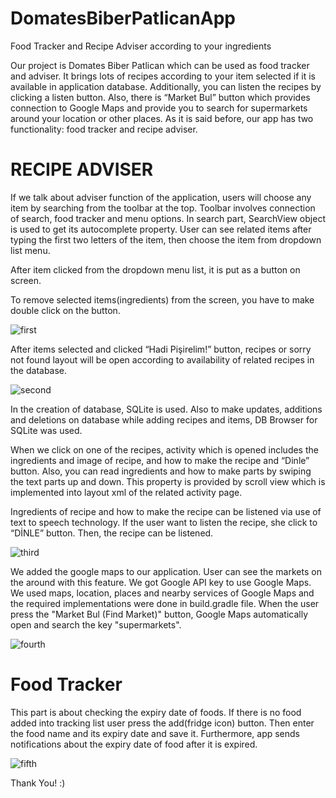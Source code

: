 # DomatesBiberPatlicanApp
Food Tracker and Recipe Adviser according to your ingredients

Our project is Domates Biber Patlican which can be used as food tracker and adviser. 
It brings lots of recipes according to your item selected if it is available in application database. 
Additionally, you can listen the recipes by clicking a listen button. Also, there is “Market Bul” button which provides connection to Google Maps and provide you to search for supermarkets around your location or other places. 
As it is said before, our app has two functionality: food tracker and recipe adviser.

# RECIPE ADVISER

If we talk about adviser function of the application, users will choose any item by searching from the toolbar at the top.
Toolbar involves connection of search, food tracker and menu options.
In search part, SearchView object is used to get its autocomplete property. 
User can see related items after typing the first two letters of the item, then choose the item from dropdown list menu. 

After item clicked from the dropdown menu list, it is put as a button on screen. 

To remove selected items(ingredients) from the screen, you have to make double click on the button.


![first](https://user-images.githubusercontent.com/32991962/54953230-cad23180-4f58-11e9-8efb-8c36c911c0a2.PNG)


After items selected and clicked “Hadi Pişirelim!” button, recipes or sorry not found layout will be open according to availability of related recipes in the database.

![second](https://user-images.githubusercontent.com/32991962/54953445-47fda680-4f59-11e9-98bd-d6c353988274.PNG)

In the creation of database, SQLite is used. Also to make updates, additions and deletions on database while adding recipes and items, DB Browser for SQLite was used.

When we click on one of the recipes, activity which is opened includes the ingredients and image of recipe, and how to make the recipe and “Dinle” button.
Also, you can read ingredients and how to make parts by swiping the text parts up and down. This property is provided by scroll view which is implemented into layout xml of the related activity page.

Ingredients of recipe and how to make the recipe can be listened via use of text to speech technology. If the user want to listen the recipe, she click to “DİNLE” button. Then, the recipe can be listened.

![third](https://user-images.githubusercontent.com/32991962/54953709-ef7ad900-4f59-11e9-8db4-645f2243d412.PNG)

We added the google maps to our application. User can see the markets on the around with this feature. We got Google API key to use Google Maps. We used maps, location, places and nearby services of Google Maps and the required implementations were done in build.gradle file. When the user press the "Market Bul (Find Market)" button, Google Maps automatically open and search the key "supermarkets". 

![fourth](https://user-images.githubusercontent.com/32991962/54953852-42549080-4f5a-11e9-918b-79f6c611c8bf.PNG)

# Food Tracker

This part is about checking the expiry date of foods. If there is no food added into tracking list user press the add(fridge icon) button. Then enter the food name and its expiry date and save it.
Furthermore, app sends notifications about the expiry date of food after it is expired.

![fifth](https://user-images.githubusercontent.com/32991962/54954439-b5aad200-4f5b-11e9-8f88-22da0eef32f9.PNG)

Thank You! :)

